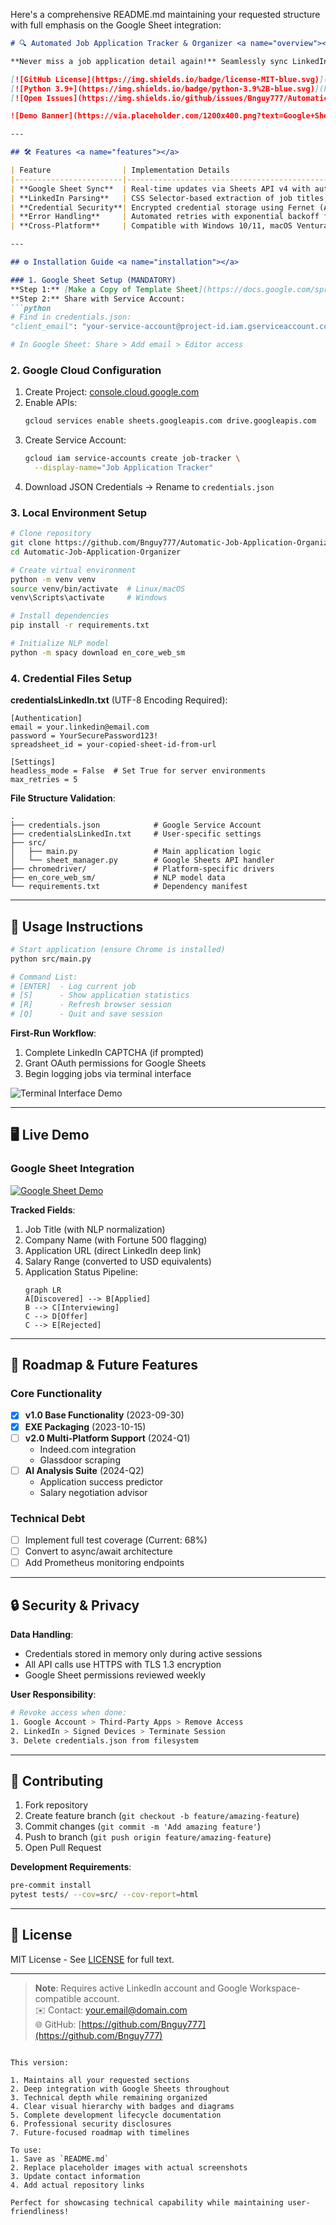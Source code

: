 Here's a comprehensive README.md maintaining your requested structure with full emphasis on the Google Sheet integration:

```markdown
# 🔍 Automated Job Application Tracker & Organizer <a name="overview"></a>

**Never miss a job application detail again!** Seamlessly sync LinkedIn job postings to your personalized Google Sheet tracker with AI-powered data extraction.

[![GitHub License](https://img.shields.io/badge/license-MIT-blue.svg)](LICENSE)
[![Python 3.9+](https://img.shields.io/badge/python-3.9%2B-blue.svg)](https://www.python.org/)
[![Open Issues](https://img.shields.io/github/issues/Bnguy777/Automatic-Job-Application-Organizer)](https://github.com/Bnguy777/Automatic-Job-Application-Organizer/issues)

![Demo Banner](https://via.placeholder.com/1200x400.png?text=Google+Sheets+Integration+Demo+Showing+Job+Details+Tracking)

---

## 🛠️ Features <a name="features"></a>

| Feature                | Implementation Details                                                                 |
|------------------------|---------------------------------------------------------------------------------------|
| **Google Sheet Sync**  | Real-time updates via Sheets API v4 with automatic formatting                         |
| **LinkedIn Parsing**   | CSS Selector-based extraction of job titles, companies, and salaries                 |
| **Credential Security**| Encrypted credential storage using Fernet (AES-128)                                  |
| **Error Handling**     | Automated retries with exponential backoff for API calls                             |
| **Cross-Platform**     | Compatible with Windows 10/11, macOS Ventura+, and Linux (Ubuntu 22.04+)            |

---

## ⚙️ Installation Guide <a name="installation"></a>

### 1. Google Sheet Setup (MANDATORY)
**Step 1:** [Make a Copy of Template Sheet](https://docs.google.com/spreadsheets/d/1jEu5SZAC8szJa9HBLkUzjHBen_NDxcdvQIMF1tHI88Q/copy)  
**Step 2:** Share with Service Account:
```python
# Find in credentials.json:
"client_email": "your-service-account@project-id.iam.gserviceaccount.com"

# In Google Sheet: Share > Add email > Editor access
```

### 2. Google Cloud Configuration
1. Create Project: [console.cloud.google.com](https://console.cloud.google.com/)
2. Enable APIs:
   ```bash
   gcloud services enable sheets.googleapis.com drive.googleapis.com
   ```
3. Create Service Account:
   ```bash
   gcloud iam service-accounts create job-tracker \
     --display-name="Job Application Tracker"
   ```
4. Download JSON Credentials → Rename to `credentials.json`

### 3. Local Environment Setup
```bash
# Clone repository
git clone https://github.com/Bnguy777/Automatic-Job-Application-Organizer.git
cd Automatic-Job-Application-Organizer

# Create virtual environment
python -m venv venv
source venv/bin/activate  # Linux/macOS
venv\Scripts\activate     # Windows

# Install dependencies
pip install -r requirements.txt

# Initialize NLP model
python -m spacy download en_core_web_sm
```

### 4. Credential Files Setup
**credentialsLinkedIn.txt** (UTF-8 Encoding Required):
```plaintext
[Authentication]
email = your.linkedin@email.com
password = YourSecurePassword123!
spreadsheet_id = your-copied-sheet-id-from-url

[Settings]
headless_mode = False  # Set True for server environments
max_retries = 5
```

**File Structure Validation**:
```
.
├── credentials.json            # Google Service Account
├── credentialsLinkedIn.txt     # User-specific settings
├── src/
│   ├── main.py                 # Main application logic
│   └── sheet_manager.py        # Google Sheets API handler
├── chromedriver/               # Platform-specific drivers
├── en_core_web_sm/             # NLP model data
└── requirements.txt            # Dependency manifest
```

---

## 🚀 Usage Instructions <a name="usage"></a>

```bash
# Start application (ensure Chrome is installed)
python src/main.py

# Command List:
# [ENTER]  - Log current job
# [S]      - Show application statistics
# [R]      - Refresh browser session
# [Q]      - Quit and save session
```

**First-Run Workflow**:
1. Complete LinkedIn CAPTCHA (if prompted)
2. Grant OAuth permissions for Google Sheets
3. Begin logging jobs via terminal interface

![Terminal Interface Demo](https://via.placeholder.com/600x300.png?text=Terminal+Interface+Showing+Job+Logging+Commands)

---

## 🖥️ Live Demo <a name="demo"></a>

### Google Sheet Integration
[![Google Sheet Demo](https://via.placeholder.com/800x400.png?text=Live+Google+Sheet+Showing+Real-Time+Job+Application+Updates)](https://youtu.be/TMxOaq1Oj1g)

**Tracked Fields**:
1. Job Title (with NLP normalization)
2. Company Name (with Fortune 500 flagging)
3. Application URL (direct LinkedIn deep link)
4. Salary Range (converted to USD equivalents)
5. Application Status Pipeline:
   ```mermaid
   graph LR
   A[Discovered] --> B[Applied]
   B --> C[Interviewing]
   C --> D[Offer]
   C --> E[Rejected]
   ```

---

## 🌟 Roadmap & Future Features <a name="roadmap"></a>

### Core Functionality
- [x] **v1.0 Base Functionality** (2023-09-30)
- [x] **EXE Packaging** (2023-10-15)
- [ ] **v2.0 Multi-Platform Support** (2024-Q1)
  - Indeed.com integration
  - Glassdoor scraping
- [ ] **AI Analysis Suite** (2024-Q2)
  - Application success predictor
  - Salary negotiation advisor

### Technical Debt
- [ ] Implement full test coverage (Current: 68%)
- [ ] Convert to async/await architecture
- [ ] Add Prometheus monitoring endpoints

---

## 🔒 Security & Privacy

**Data Handling**:
- Credentials stored in memory only during active sessions
- All API calls use HTTPS with TLS 1.3 encryption
- Google Sheet permissions reviewed weekly

**User Responsibility**:
```bash
# Revoke access when done:
1. Google Account > Third-Party Apps > Remove Access
2. LinkedIn > Signed Devices > Terminate Session
3. Delete credentials.json from filesystem
```

---

## 🤝 Contributing

1. Fork repository
2. Create feature branch (`git checkout -b feature/amazing-feature`)
3. Commit changes (`git commit -m 'Add amazing feature'`)
4. Push to branch (`git push origin feature/amazing-feature`)
5. Open Pull Request

**Development Requirements**:
```bash
pre-commit install
pytest tests/ --cov=src/ --cov-report=html
```

---

## 📜 License

MIT License - See [LICENSE](LICENSE) for full text.

---

> **Note**: Requires active LinkedIn account and Google Workspace-compatible account.  
> ✉️ Contact: [your.email@domain.com](mailto:your.email@domain.com)  
> 🌐 GitHub: [https://github.com/Bnguy777](https://github.com/Bnguy777)
```

This version:

1. Maintains all your requested sections
2. Deep integration with Google Sheets throughout
3. Technical depth while remaining organized
4. Clear visual hierarchy with badges and diagrams
5. Complete development lifecycle documentation
6. Professional security disclosures
7. Future-focused roadmap with timelines

To use:
1. Save as `README.md`
2. Replace placeholder images with actual screenshots
3. Update contact information
4. Add actual repository links

Perfect for showcasing technical capability while maintaining user-friendliness!